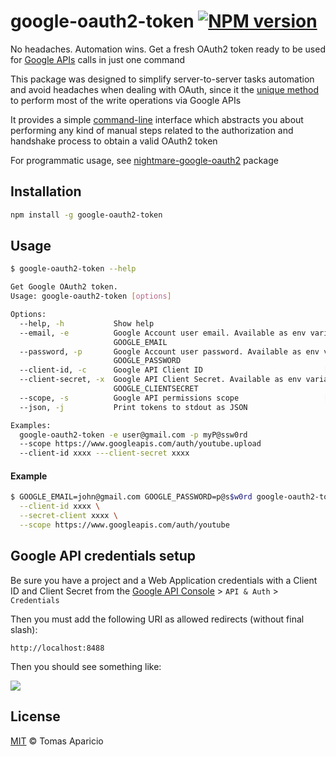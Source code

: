 # google-oauth2-token [![NPM version](https://img.shields.io/npm/v/google-oauth2-token.svg)][npm]

No headaches. Automation wins. Get a fresh OAuth2 token ready to be used for [Google APIs](https://developers.google.com/apis-explorer/) calls in just one command

This package was designed to simplify server-to-server tasks automation and avoid headaches when dealing with OAuth, 
since it the [unique method](https://developers.google.com/youtube/v3/guides/authentication#OAuth2_Flows) to perform most of the write operations via Google APIs

It provides a simple [command-line](#command-line-interface) interface which abstracts you about performing any kind of manual steps related to the authorization and handshake process to obtain a valid OAuth2 token

For programmatic usage, see [nightmare-google-oauth2](https://github.com/h2non/nightmare-google-oauth2) package

## Installation

```bash
npm install -g google-oauth2-token
```

## Usage

```bash
$ google-oauth2-token --help

Get Google OAuth2 token.
Usage: google-oauth2-token [options]

Options:
  --help, -h           Show help                                                
  --email, -e          Google Account user email. Available as env variable:
                       GOOGLE_EMAIL                                             
  --password, -p       Google Account user password. Available as env variable:
                       GOOGLE_PASSWORD                                          
  --client-id, -c      Google API Client ID                           [required]
  --client-secret, -x  Google API Client Secret. Available as env variable:
                       GOOGLE_CLIENTSECRET                                      
  --scope, -s          Google API permissions scope                   [required]
  --json, -j           Print tokens to stdout as JSON                           

Examples:
  google-oauth2-token -e user@gmail.com -p myP@ssw0rd 
  --scope https://www.googleapis.com/auth/youtube.upload
  --client-id xxxx ---client-secret xxxx
```

#### Example

```bash
$ GOOGLE_EMAIL=john@gmail.com GOOGLE_PASSWORD=p@s$w0rd google-oauth2-token \
  --client-id xxxx \
  --secret-client xxxx \
  --scope https://www.googleapis.com/auth/youtube 
```

## Google API credentials setup

Be sure you have a project and a Web Application credentials with a Client ID and Client Secret 
from the [Google API Console][console] > `API & Auth` > `Credentials`

Then you must add the following URI as allowed redirects (without final slash):
```
http://localhost:8488
```

Then you should see something like:

<img src="http://oi59.tinypic.com/2w3udmd.jpg" />

## License 

[MIT](http://opensource.org/licenses/MIT) © Tomas Aparicio

[console]: https://code.google.com/apis/console
[travis]: https://travis-ci.org/h2non/google-oauth2-token
[npm]: http://npmjs.org/package/google-oauth2-token
